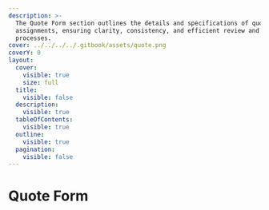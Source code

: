 ```yaml
---
description: >-
  The Quote Form section outlines the details and specifications of quotes for
  assignments, ensuring clarity, consistency, and efficient review and approval
  processes.
cover: ../../../../.gitbook/assets/quote.png
coverY: 0
layout:
  cover:
    visible: true
    size: full
  title:
    visible: false
  description:
    visible: true
  tableOfContents:
    visible: true
  outline:
    visible: true
  pagination:
    visible: false
---
```


# Quote Form

